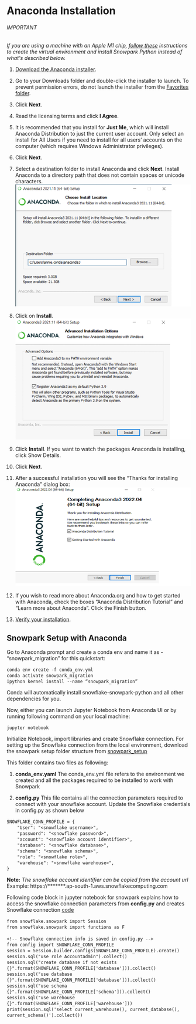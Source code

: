 # Anaconda Installation 

###### IMPORTANT
*If you are using a machine with an Apple M1 chip, [follow these](https://docs.snowflake.com/en/developer-guide/snowpark/python/setup) instructions to create the virtual environment and install Snowpark Python instead of what's described below.*

1. [Download the Anaconda installer](https://www.anaconda.com/).
2. Go to your Downloads folder and double-click the installer to launch. To prevent permission errors, do not launch the installer from the [Favorites folder](https://docs.anaconda.com/free/anaconda/reference/troubleshooting/#distro-troubleshooting-favorites-folder).
3. Click **Next**.
4. Read the licensing terms and click **I Agree**.
5. It is recommended that you install for **Just Me**, which will install Anaconda Distribution to just the current user account. Only select an install for All Users if you need to install for all users’ accounts on the computer (which requires Windows Administrator privileges).
6. Click **Next**.
7. Select a destination folder to install Anaconda and click **Next**. Install Anaconda to a directory path that does not contain spaces or unicode characters. 
![1](https://github.com/kipibi/Pyspark-to-Snowpark-Migration/blob/main/images/working_with_anaconda/1.png)

8. Click on **Install**.
![2](https://github.com/kipibi/Pyspark-to-Snowpark-Migration/blob/main/images/working_with_anaconda/2.png)

9. Click **Install**. If you want to watch the packages Anaconda is installing, click Show Details.
10. Click **Next**.
11. After a successful installation you will see the “Thanks for installing Anaconda” dialog box:
![3](https://github.com/kipibi/Pyspark-to-Snowpark-Migration/blob/main/images/working_with_anaconda/3.png)

12. If you wish to read more about Anaconda.org and how to get started with Anaconda, check the boxes “Anaconda Distribution Tutorial” and “Learn more about Anaconda”. Click the Finish button.
13. [Verify your installation](https://docs.anaconda.com/free/anaconda/install/verify-install/).


## Snowpark Setup with Anaconda
Go to Anaconda prompt and create a conda env and name it as - “snowpark_migration” for this quickstart:
```
conda env create -f conda_env.yml
conda activate snowpark_migration
Ipython kernel install --name “snowpark_migration”  
```

Conda will automatically install snowflake-snowpark-python and all other dependencies for you.

Now, either you can launch Jupyter Notebook from Anaconda UI or by running following command on your local machine:
```
jupyter notebook
```

Initialize Notebook, import libraries and create Snowflake connection. For setting up the Snowflake connection from the local environment, download the snowpark setup folder structure from [snowpark_setup](https://github.com/kipibi/Pyspark-to-Snowpark-Migration/tree/330db7408d234f53df8b85bee152a4601e87d51b/setup) 

This folder contains two files as following: 

1. **conda_env.yaml**
The conda_env.yml file refers to the environment we created and all the packages required to be installed to work with Snowpark

2. **config.py**
This file contains all the connection parameters required to connect with your snowflake account. Update the Snowflake credentials in config.py as shown below 
```
SNOWFLAKE_CONN_PROFILE = {
    "User": "<snowflake username>",
    "password": "<snowflake password>",
    "account": "<snowflake account identifier>",
    "database": "<snowflake database>",
    "schema": "<snowflake schema>",
    "role": "<snowflake role>",
    "warehouse": "<snowflake warehouse>",
}
```

**Note:** *The snowflake account identifier can be copied from the account url*
Example: https://*******.ap-south-1.aws.snowflakecomputing.com

 
Following code block in jupyter notebook for snowpark explains how to access the snowflake connection parameters from **config.py** and creates Snowflake connection 
[code](https://github.com/kipibi/Pyspark-to-Snowpark-Migration/blob/330db7408d234f53df8b85bee152a4601e87d51b/code/quickstart_snowpark.ipynb)
```
from snowflake.snowpark import Session
from snowflake.snowpark import functions as F

<!-- Snowflake connection info is saved in config.py -->
from config import SNOWFLAKE_CONN_PROFILE
session = Session.builder.configs(SNOWFLAKE_CONN_PROFILE).create()
session.sql("use role Accountadmin").collect()
session.sql("create database if not exists  {}".format(SNOWFLAKE_CONN_PROFILE['database'])).collect()
session.sql("use database {}".format(SNOWFLAKE_CONN_PROFILE['database'])).collect()
session.sql("use schema {}".format(SNOWFLAKE_CONN_PROFILE['schema'])).collect()
session.sql("use warehouse {}".format(SNOWFLAKE_CONN_PROFILE['warehouse']))
print(session.sql('select current_warehouse(), current_database(), current_schema()').collect())
```
 
